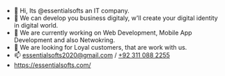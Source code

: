 - 👋 Hi, Its @essentialsofts an IT company.
- 👀 We can develop you business digitaly, w'll create your digital identity in digital world.
- 🌱 We are currently working on Web Development, Mobile App Development and also Netwokring.
- 💞️ We are looking for Loyal customers, that are work with us.
- 📫 essentialsofts2020@gmail.com / <a href="tel:+923110882255">+92 311 088 2255</a>
- https://essentialsofts.com/

<!---
essentialsofts/essentialsofts is a ✨ special ✨ repository because its `README.md` (this file) appears on your GitHub profile.
You can click the Preview link to take a look at your changes.
--->
